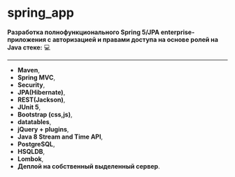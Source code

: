 # spring_app
**Разработка полнофункционального Spring 5/JPA enterprise-приложения c авторизацией и правами доступа на основе ролей на Java стеке:** :computer:
<hr>

* **Maven**, 
* **Spring MVC**, 
* **Security**, 
* **JPA(Hibernate)**, 
* **REST(Jackson)**, 
* **JUnit 5**, 
* **Bootstrap (css,js)**, 
* **datatables**, 
* **jQuery + plugins**, 
* **Java 8 Stream and Time API**, 
* **PostgreSQL**,
* **HSQLDB**,
* **Lombok**,
* **Деплой на собственный выделенный сервер**.
